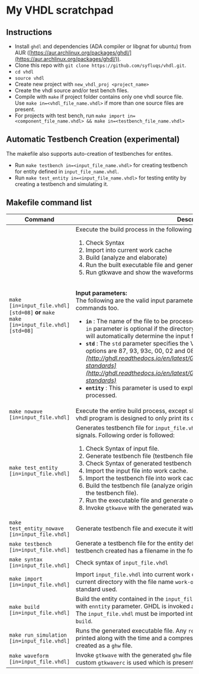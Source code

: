 # My VHDL scratchpad

## Instructions

- Install ```ghdl``` and dependencies (ADA compiler or libgnat for ubuntu) from AUR ([https://aur.archlinux.org/packages/ghdl/](https://aur.archlinux.org/packages/ghdl/)).
- Clone this repo with ```git clone https://github.com/syfluqs/vhdl.git```.
- ```cd vhdl```
- ```source vhdl```
- Create new project with ```new_vhdl_proj <project_name>```
- Create the vhdl source and/or test bench files.
- Compile with ```make``` if project folder contains only one vhdl source file. Use ```make in=<vhdl_file_name.vhdl>``` if more than one source files are present.
- For projects with test bench, run ```make import in=<component_file_name.vhdl> && make in=<testbench_file_name.vhdl>```

## Automatic Testbench Creation (experimental)

The makefile also supports auto-creation of testbenches for entites.
- Run ```make testbench in=<input_file_name.vhdl>``` for creating testbench for entity defined in ```input_file_name.vhdl```.
- Run ```make test_entity in=<input_file_name.vhdl>``` for testing entity by creating a testbench and simulating it.

## Makefile command list

| **Command** | **Description** |
|-------------|-----------------|
| ```make [in=input_file.vhdl] [std=08]``` **or** ```make make [in=input_file.vhdl] [std=08]``` | Execute the build process in the following order: <ol><li> Check Syntax </li><li> Import into current work cache </li><li> Build (analyze and elaborate) </li><li> Run the built executable file and generate the waveform output file. </li><li> Run gtkwave and show the waveforms. </li></ol> <br/> **Input parameters:** <br/> The following are the valid input parameters. These can be used with other of the commands too. <ul><li> **```in```** : The name of the file to be processed is supplied with the ```in``` parameter. The ```in``` parameter is optional if the directory contains only one vhdl file. The makefile will automatically determine the input file name in that case. </li><li> **```std```** : The ```std``` parameter specifies the VHDL standard that GHDL will use. Valid options are 87, 93, 93c, 00, 02 and 08. By default **08** is used. *For more info: [http://ghdl.readthedocs.io/en/latest/GHDL_implementation_of_VHDL.html#vhdl-standards](http://ghdl.readthedocs.io/en/latest/GHDL_implementation_of_VHDL.html#vhdl-standards)* </li><li> **```entity```** : This parameter is used to explicitly specify the entity name to be processed. </li></ul> |
| ```make nowave [in=input_file.vhdl]``` | Execute the entire build process, except showing the waveforms. Useful when the vhdl program is designed to only print its output. |
| ```make test_entity [in=input_file.vhdl]``` | Generates testbench file for  ```input_file.vhdl``` and executes the entity with test signals. Following order is followed: <ol><li>Check Syntax of input file.</li><li>Generate testbench file (testbench filename format: ```entity_name_tb.vhdl```).</li><li>Check Syntax of generated testbench file.</li><li>Import the input file into work cache. </li><li>Import the testbench file into work cache.</li><li>Build the testbench file (analyze original file, analyze testbench file and elaborate the testbench file).</li><li>Run the executable file and generate output waveforms</li><li>Invoke ```gtkwave``` with the generated waveforms.</li></ol> |
| ```make test_entity_nowave [in=input_file.vhdl]``` | Generate testbench file and execute it without showing the otuput waveforms. |
| ```make testbench [in=input_file.vhdl]``` | Generate a testbench file for the entity defined in the ```input_file.vhdl``` and exit. The testbench created has a filename in the format, ```entity_name_tb.vhdl```. |
| ```make syntax [in=input_file.vhdl]``` | Check syntax of ```input_file.vhdl``` |
| ```make import [in=input_file.vhdl]``` | Import ```input_file.vhdl``` into current work cache. The work cache is stored in the current directory with the file name ```work-objXX.cf``` where ```XX``` represents the VHDL standard used. |
| ```make build [in=input_file.vhdl]``` | Build the entity contained in the ```input_file.vhdl``` or explicitly specified entity name with ```enntity``` parameter. GHDL is invoked as ```ghdl -m --std=08 entity-name```. <br/>The ```input_file.vhdl``` must be imported into current work cache prior to running ```make build```. |
| ```make run_simulation [in=input_file.vhdl]``` | Runs the generated executable file. Any ```report```ed string in the VHDL program will be printed along with the time and a compressed dump of signal change values will be created as a ```ghw``` file. |
| ```make waveform [in=input_file.vhdl]``` | Invoke ```gtkwave``` with the generated ```ghw``` file and show the resultant waveforms. A custom ```gtkwaverc``` is used which is present in the location ```common/gtkwaverc```. |